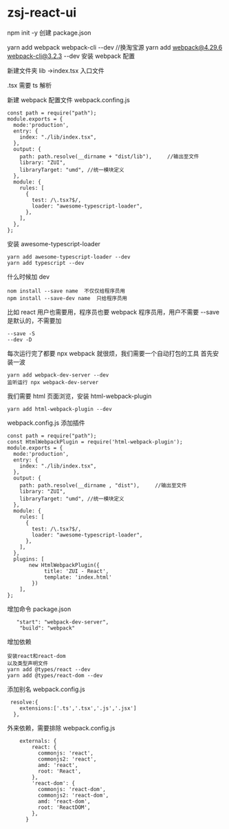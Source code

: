 # zsj-react-ui

npm init -y 创建 package.json

yarn add webpack webpack-cli --dev //换淘宝源
yarn add webpack@4.29.6 webpack-cli@3.2.3 --dev 安装 webpack 配置

新建文件夹 lib ->index.tsx 入口文件

.tsx 需要 ts 解析

新建 webpack 配置文件
webpack.confing.js

```
const path = require("path");
module.exports = {
  mode:'production',
  entry: {
    index: "./lib/index.tsx",
  },
  output: {
    path: path.resolve(__dirname + "dist/lib"),     //输出至文件
    library: "ZUI",
    libraryTarget: "umd", //统一模块定义
  },
  module: {
    rules: [
      {
        test: /\.tsx?$/,
        loader: "awesome-typescript-loader",
      },
    ],
  },
};
```

安装 awesome-typescript-loader

```
yarn add awesome-typescript-loader --dev
yarn add typescript --dev
```

什么时候加 dev

```
nom install --save name  不仅仅给程序员用
npm install --save-dev name  只给程序员用
```

比如 react 用户也需要用，程序员也要 webpack 程序员用，用户不需要
--save 是默认的，不需要加

```
--save -S
--dev -D
```

每次运行完了都要 npx webpack 就很烦，我们需要一个自动打包的工具
首先安装一波

```
yarn add webpack-dev-server --dev
监听运行 npx webpack-dev-server
```

我们需要 html 页面浏览，安装 html-webpack-plugin

```
yarn add html-webpack-plugin --dev
```

webpack.config.js 添加插件

```
const path = require("path");
const HtmlWebpackPlugin = require('html-webpack-plugin');
module.exports = {
  mode:'production',
  entry: {
    index: "./lib/index.tsx",
  },
  output: {
    path: path.resolve(__dirname , "dist"),     //输出至文件
    library: "ZUI",
    libraryTarget: "umd", //统一模块定义
  },
  module: {
    rules: [
      {
        test: /\.tsx?$/,
        loader: "awesome-typescript-loader",
      },
    ],
  },
  plugins: [
       new HtmlWebpackPlugin({
            title: 'ZUI - React',
            template: 'index.html'
        })
    ],
};
```

增加命令
package.json

```
   "start": "webpack-dev-server",
    "build": "webpack"
```

增加依赖

```
安装react和react-dom
以及类型声明文件
yarn add @types/react --dev
yarn add @types/react-dom --dev
```

添加别名
webpack.config.js

```
 resolve:{
    extensions:['.ts','.tsx','.js','.jsx']
  },
```

外来依赖，需要排除
webpack.config.js

```
    externals: {
        react: {
          commonjs: 'react',
          commonjs2: 'react',
          amd: 'react',
          root: 'React',
        },
        'react-dom': {
          commonjs: 'react-dom',
          commonjs2: 'react-dom',
          amd: 'react-dom',
          root: 'ReactDOM',
        },
      }
```
